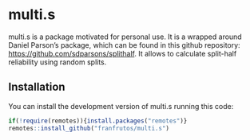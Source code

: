 
<!-- README.md is generated from README.Rmd. Please edit that file -->

# multi.s

<!-- badges: start -->
<!-- badges: end -->

multi.s is a package motivated for personal use. It is a wrapped around
Daniel Parson’s package, which can be found in this github repository:
<https://github.com/sdparsons/splithalf>. It allows to calculate
split-half reliability using random splits.

## Installation

You can install the development version of multi.s running this code:

``` r
if(!require(remotes)){install.packages("remotes")}
remotes::install_github("franfrutos/multi.s")
```
